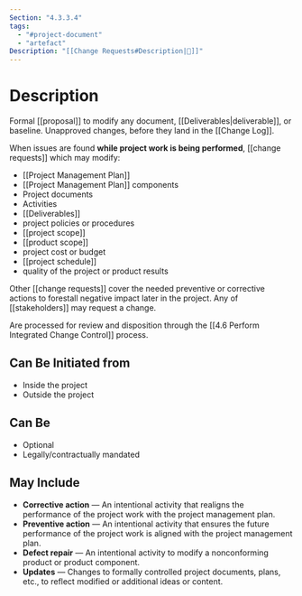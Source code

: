 ```yaml
---
Section: "4.3.3.4"
tags:
  - "#project-document"
  - "artefact"
Description: "[[Change Requests#Description|📝]]"
---
```

# Description
Formal [[proposal]] to modify any document, [[Deliverables|deliverable]], or baseline. Unapproved changes, before they land in the [[Change Log]].

When issues are found **while project work is being performed**, [[change requests]] which may modify:
- [[Project Management Plan]]
- [[Project Management Plan]] components
- Project documents
- Activities
- [[Deliverables]]
- project policies or procedures
- [[project scope]]
- [[product scope]]
- project cost or budget
- [[project schedule]]
- quality of the project or product results

Other [[change requests]] cover the needed preventive or corrective actions to forestall negative impact later in the project. Any of [[stakeholders]] may request a change.

Are processed for review and disposition through the [[4.6 Perform Integrated Change Control]] process.
## Can Be Initiated from
- Inside the project
- Outside the project
## Can Be
- Optional
- Legally/contractually mandated
## May Include
- **Corrective action** — An intentional activity that realigns the performance of the project work with the project management plan.
- **Preventive action** — An intentional activity that ensures the future performance of the project work is aligned with the project management plan.
- **Defect repair** — An intentional activity to modify a nonconforming product or product component.
- **Updates** — Changes to formally controlled project documents, plans, etc., to reflect modified or additional ideas or content.
